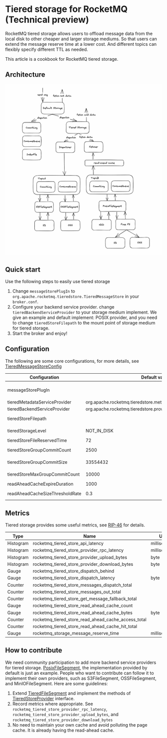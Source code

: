 # Tiered storage for RocketMQ (Technical preview)

RocketMQ tiered storage allows users to offload message data from the local disk to other cheaper and larger storage mediums. So that users can extend the message reserve time at a lower cost. And different topics can flexibly specify different TTL as needed.

This article is a cookbook for RocketMQ tiered storage.

## Architecture

![Tiered storage architecture](tiered_storage_arch.png)

## Quick start

Use the following steps to easily use tiered storage

1. Change `messageStorePlugIn` to `org.apache.rocketmq.tieredstore.TieredMessageStore` in your `broker.conf`.
2. Configure your backend service provider. change `tieredBackendServiceProvider` to your storage medium implement. We give an example and default implement: POSIX provider, and you need to change `tieredStoreFilepath` to the mount point of storage medium for tiered storage.
3. Start the broker and enjoy!

## Configuration

The following are some core configurations, for more details, see [TieredMessageStoreConfig](https://github.com/apache/rocketmq/blob/develop/tieredstore/src/main/java/org/apache/rocketmq/tieredstore/common/TieredMessageStoreConfig.java)

| Configuration                   | Default value                                                   | Unit        | Function                                                                        |
| ------------------------------- | --------------------------------------------------------------- | ----------- | ------------------------------------------------------------------------------- |
| messageStorePlugIn              |                                                                 |             | Set to org.apache.rocketmq.tieredstore.TieredMessageStore to use tiered storage |
| tieredMetadataServiceProvider   | org.apache.rocketmq.tieredstore.metadata.TieredMetadataManager  |             | Select your metadata provider                                                   |
| tieredBackendServiceProvider    | org.apache.rocketmq.tieredstore.provider.posix.PosixFileSegment |             | Select your backend service provider                                            |
| tieredStoreFilepath             |                                                                 |             | Select the directory using for tiered storage, only for POSIX provider.         |
| tieredStorageLevel              | NOT_IN_DISK                                                     |             | The options are DISABLE, NOT_IN_DISK, NOT_IN_MEM, FORCE                         |
| tieredStoreFileReservedTime     | 72                                                              | hour        | Default topic TTL in tiered storage                                             |
| tieredStoreGroupCommitCount     | 2500                                                            |             | The number of messages that trigger one batch transfer                          |
| tieredStoreGroupCommitSize      | 33554432                                                        | byte        | The size of messages that trigger one batch transfer, 32M by default            |
| tieredStoreMaxGroupCommitCount  | 10000                                                           |             | The maximum number of messages waiting to be transfered per queue               |
| readAheadCacheExpireDuration    | 1000                                                            | millisecond | Read-ahead cache expiration time                                                |
| readAheadCacheSizeThresholdRate | 0.3                                                             |             | The maximum heap space occupied by the read-ahead cache                         |

## Metrics

Tiered storage provides some useful metrics, see [RIP-46](https://github.com/apache/rocketmq/wiki/RIP-46-Observability-improvement-for-RocketMQ) for details.

| Type      | Name                                                | Unit         |
| --------- | --------------------------------------------------- | ------------ |
| Histogram | rocketmq_tiered_store_api_latency                   | milliseconds |
| Histogram | rocketmq_tiered_store_provider_rpc_latency          | milliseconds |
| Histogram | rocketmq_tiered_store_provider_upload_bytes         | byte         |
| Histogram | rocketmq_tiered_store_provider_download_bytes       | byte         |
| Gauge     | rocketmq_tiered_store_dispatch_behind               |              |
| Gauge     | rocketmq_tiered_store_dispatch_latency              | byte         |
| Counter   | rocketmq_tiered_store_messages_dispatch_total       |              |
| Counter   | rocketmq_tiered_store_messages_out_total            |              |
| Counter   | rocketmq_tiered_store_get_message_fallback_total    |              |
| Gauge     | rocketmq_tiered_store_read_ahead_cache_count        |              |
| Gauge     | rocketmq_tiered_store_read_ahead_cache_bytes        | byte         |
| Counter   | rocketmq_tiered_store_read_ahead_cache_access_total |              |
| Counter   | rocketmq_tiered_store_read_ahead_cache_hit_total    |              |
| Gauge     | rocketmq_storage_message_reserve_time               | milliseconds |

## How to contribute

We need community participation to add more backend service providers for tiered storage. [PosixFileSegment](https://github.com/apache/rocketmq/blob/tiered_storage/tieredstore/src/main/java/org/apache/rocketmq/tieredstore/provider/posix/PosixFileSegment.java), the implementation provided by default is just an example. People who want to contribute can follow it to implement their own providers, such as S3FileSegment, OSSFileSegment, and MinIOFileSegment. Here are some guidelines:

1. Extend [TieredFileSegment](https://github.com/ShadowySpirits/rocketmq/blob/tiered_storage/tieredstore/src/main/java/org/apache/rocketmq/tieredstore/provider/TieredFileSegment.java) and implement the methods of [TieredStoreProvider](https://github.com/ShadowySpirits/rocketmq/blob/tiered_storage/tieredstore/src/main/java/org/apache/rocketmq/tieredstore/provider/TieredStoreProvider.java) interface.
2. Record metrics where appropriate. See `rocketmq_tiered_store_provider_rpc_latency`, `rocketmq_tiered_store_provider_upload_bytes`, and `rocketmq_tiered_store_provider_download_bytes`
3. No need to maintain your own cache and avoid polluting the page cache. It is already having the read-ahead cache.
